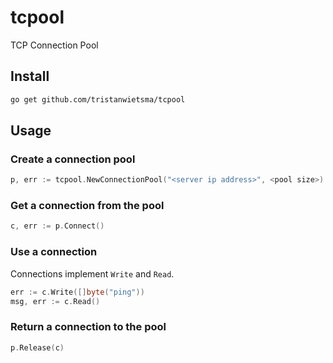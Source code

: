 # tcpool

TCP Connection Pool

## Install

```bash
go get github.com/tristanwietsma/tcpool
```

## Usage

### Create a connection pool

```go
p, err := tcpool.NewConnectionPool("<server ip address>", <pool size>)
```

### Get a connection from the pool

```go
c, err := p.Connect()
```

### Use a connection

Connections implement `Write` and `Read`.

```go
err := c.Write([]byte("ping"))
msg, err := c.Read()
```

### Return a connection to the pool

```go
p.Release(c)
```
